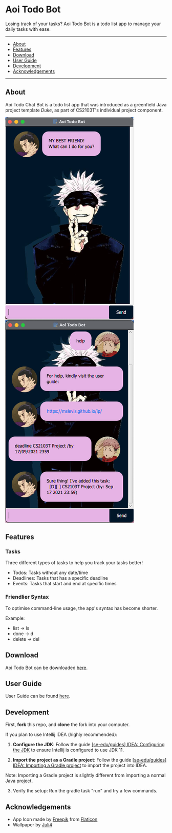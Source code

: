 # Aoi Todo Bot

Losing track of your tasks? Aoi Todo Bot is a todo list app to manage your daily tasks with ease.

---
* [About](#about)
* [Features](#features)
* [Download](#download)
* [User Guide](#user-guide)
* [Development](#development)
* [Acknowledgements](#acknowledgements)

---
## About

Aoi Todo Chat Bot is a todo list app that was introduced as a greenfield Java project template _Duke_, as part of CS2103T's individual project component.

![Image of Welcome](docs/Welcome.png)
![Image of UI](docs/Ui.png)


## Features
### Tasks
Three different types of tasks to help you track your tasks better!
* Todos: Tasks without any date/time
* Deadlines: Tasks that has a specific deadline
* Events: Tasks that start and end at specific times

### Friendlier Syntax
To optimise command-line usage, the app's syntax has become shorter.

Example:
* list &#8594; ls
* done &#8594; d
* delete &#8594; del

## Download
Aoi Todo Bot can be downloaded [here](https://github.com/mslevis/ip/releases).

## User Guide
User Guide can be found [here](https://mslevis.github.io/ip).

## Development
First, **fork** this repo, and **clone** the fork into your computer.

If you plan to use Intellij IDEA (highly recommended):

1. **Configure the JDK**: Follow the guide 
   [[se-edu/guides] IDEA: Configuring the JDK](https://se-education.org/guides/tutorials/intellijJdk.html)
    to ensure Intellij is configured to use JDK 11.
   
2. **Import the project as a Gradle project**: Follow the guide 
   [[se-edu/guides] IDEA: Importing a Gradle project](https://se-education.org/guides/tutorials/intellijImportGradleProject.html)
   to import the project into IDEA.
   
Note: Importing a Gradle project is slightly different from importing a normal Java project.
   
3. Verify the setup:
Run the gradle task "run" and try a few commands.

## Acknowledgements
* App Icon made by [Freepik](https://www.freepik.com) from [Flaticon](https://www.flaticon.com)
* Wallpaper by [Juli4](https://www.zedge.net/profile/79ddf50f-6c00-4401-8547-2561b0d82c2a)